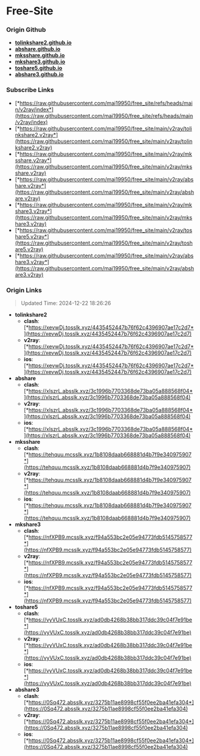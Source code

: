 # Free-Site

### Origin Github

- [**tolinkshare2.github.io**](https://github.com/tolinkshare2/tolinkshare2.github.io)
- [**abshare.github.io**](https://github.com/abshare/abshare.github.io)
- [**mksshare.github.io**](https://github.com/mksshare/mksshare.github.io)
- [**mkshare3.github.io**](https://github.com/mkshare3/mkshare3.github.io)
- [**toshare5.github.io**](https://github.com/toshare5/toshare5.github.io)
- [**abshare3.github.io**](https://github.com/abshare3/abshare3.github.io)

### Subscribe Links

- [*https://raw.githubusercontent.com/mai19950/free_site/refs/heads/main/v2ray/index*](https://raw.githubusercontent.com/mai19950/free_site/refs/heads/main/v2ray/index)
- [*https://raw.githubusercontent.com/mai19950/free_site/main/v2ray/tolinkshare2.v2ray*](https://raw.githubusercontent.com/mai19950/free_site/main/v2ray/tolinkshare2.v2ray)
- [*https://raw.githubusercontent.com/mai19950/free_site/main/v2ray/mksshare.v2ray*](https://raw.githubusercontent.com/mai19950/free_site/main/v2ray/mksshare.v2ray)
- [*https://raw.githubusercontent.com/mai19950/free_site/main/v2ray/abshare.v2ray*](https://raw.githubusercontent.com/mai19950/free_site/main/v2ray/abshare.v2ray)
- [*https://raw.githubusercontent.com/mai19950/free_site/main/v2ray/mkshare3.v2ray*](https://raw.githubusercontent.com/mai19950/free_site/main/v2ray/mkshare3.v2ray)
- [*https://raw.githubusercontent.com/mai19950/free_site/main/v2ray/toshare5.v2ray*](https://raw.githubusercontent.com/mai19950/free_site/main/v2ray/toshare5.v2ray)
- [*https://raw.githubusercontent.com/mai19950/free_site/main/v2ray/abshare3.v2ray*](https://raw.githubusercontent.com/mai19950/free_site/main/v2ray/abshare3.v2ray)

### Origin Links

> Updated Time: 2024-12-22 18:26:26

- **tolinkshare2**
  - **clash**: [*https://xevwDj.tosslk.xyz/4435452447b76f62c4396907ae17c2d7*](https://xevwDj.tosslk.xyz/4435452447b76f62c4396907ae17c2d7)
  - **v2ray**: [*https://xevwDj.tosslk.xyz/4435452447b76f62c4396907ae17c2d7*](https://xevwDj.tosslk.xyz/4435452447b76f62c4396907ae17c2d7)
  - **ios**: [*https://xevwDj.tosslk.xyz/4435452447b76f62c4396907ae17c2d7*](https://xevwDj.tosslk.xyz/4435452447b76f62c4396907ae17c2d7)
- **abshare**
  - **clash**: [*https://xlszrL.absslk.xyz/3c1996b7703368de73ba05a888568f04*](https://xlszrL.absslk.xyz/3c1996b7703368de73ba05a888568f04)
  - **v2ray**: [*https://xlszrL.absslk.xyz/3c1996b7703368de73ba05a888568f04*](https://xlszrL.absslk.xyz/3c1996b7703368de73ba05a888568f04)
  - **ios**: [*https://xlszrL.absslk.xyz/3c1996b7703368de73ba05a888568f04*](https://xlszrL.absslk.xyz/3c1996b7703368de73ba05a888568f04)
- **mksshare**
  - **clash**: [*https://tehquu.mcsslk.xyz/1b8108daab668881d4b7f9e340975907*](https://tehquu.mcsslk.xyz/1b8108daab668881d4b7f9e340975907)
  - **v2ray**: [*https://tehquu.mcsslk.xyz/1b8108daab668881d4b7f9e340975907*](https://tehquu.mcsslk.xyz/1b8108daab668881d4b7f9e340975907)
  - **ios**: [*https://tehquu.mcsslk.xyz/1b8108daab668881d4b7f9e340975907*](https://tehquu.mcsslk.xyz/1b8108daab668881d4b7f9e340975907)
- **mkshare3**
  - **clash**: [*https://nfXPB9.mcsslk.xyz/f94a553bc2e05e94773fdb5145758577*](https://nfXPB9.mcsslk.xyz/f94a553bc2e05e94773fdb5145758577)
  - **v2ray**: [*https://nfXPB9.mcsslk.xyz/f94a553bc2e05e94773fdb5145758577*](https://nfXPB9.mcsslk.xyz/f94a553bc2e05e94773fdb5145758577)
  - **ios**: [*https://nfXPB9.mcsslk.xyz/f94a553bc2e05e94773fdb5145758577*](https://nfXPB9.mcsslk.xyz/f94a553bc2e05e94773fdb5145758577)
- **toshare5**
  - **clash**: [*https://vyVUxC.tosslk.xyz/ad0db4268b38bb317ddc39c04f7e91be*](https://vyVUxC.tosslk.xyz/ad0db4268b38bb317ddc39c04f7e91be)
  - **v2ray**: [*https://vyVUxC.tosslk.xyz/ad0db4268b38bb317ddc39c04f7e91be*](https://vyVUxC.tosslk.xyz/ad0db4268b38bb317ddc39c04f7e91be)
  - **ios**: [*https://vyVUxC.tosslk.xyz/ad0db4268b38bb317ddc39c04f7e91be*](https://vyVUxC.tosslk.xyz/ad0db4268b38bb317ddc39c04f7e91be)
- **abshare3**
  - **clash**: [*https://0Sq472.absslk.xyz/3275b11ae8998cf55f0ee2ba41efa304*](https://0Sq472.absslk.xyz/3275b11ae8998cf55f0ee2ba41efa304)
  - **v2ray**: [*https://0Sq472.absslk.xyz/3275b11ae8998cf55f0ee2ba41efa304*](https://0Sq472.absslk.xyz/3275b11ae8998cf55f0ee2ba41efa304)
  - **ios**: [*https://0Sq472.absslk.xyz/3275b11ae8998cf55f0ee2ba41efa304*](https://0Sq472.absslk.xyz/3275b11ae8998cf55f0ee2ba41efa304)

